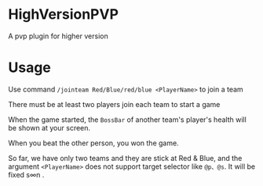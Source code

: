 # HighVersionPVP
 A pvp plugin for higher version

# Usage

Use command `/jointeam Red/Blue/red/blue <PlayerName>` to join a team

There must be at least two players join each team to start a game

When the game started, the `BossBar` of another team's player's health will be shown at your screen.

When you beat the other person, you won the game.

So far, we have only two teams and they are stick at Red & Blue, and the argument `<PlayerName>` does not support target selector like `@p、@s`. It will be fixed s∞n .
